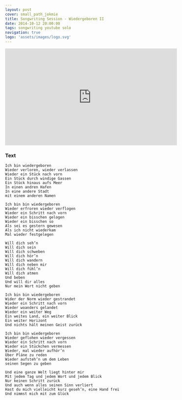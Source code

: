 ```yaml
---
layout: post
cover: small_path_jokmie
title: Songwriting Session - Wiedergeboren II 
date: 2014-10-12 20:00:00
tags: songwriting youtube solo
navigation: true
logo: 'assets/images/logo.svg'
---
```


<iframe width="560" height="315" src="https://www.youtube-nocookie.com/embed/GS8NmhEAOvE" frameborder="0" allow="autoplay; encrypted-media" allowfullscreen></iframe>

<!-- more -->

### Text

	Ich bin wie­der­ge­bo­ren
	Wieder verloren, wieder verlassen
	Wieder ein Stück nach vorn
	Ein Stück durch windige Gassen
	Ein Stück hinaus aufs Meer
	In einen andren Hafen
	In eine andere Stadt
	mit einem anderen Namen

	Ich bin bin wie­der­ge­bo­ren
	Wieder erfroren wieder verflogen
	Wieder ein Schritt nach vorn
	Wieder ein bisschen gelogen
	Wieder ein bisschen so
	Als sei es gestern gewesen
	Als ich nicht wiederkam
	Mal wieder festgelegen

	Will dich seh’n
	Will dich sein
	Will dich schweben
	Will dich hör’n
	Will dich wandern
	Will dich neben mir
	Will dich fühl’n
	Will dich atmen
	Und beben
	Und will dir alles
	Nur mein Wort nicht geben

	Ich bin bin wie­der­ge­bo­ren
	Wider der Norm wieder gestrandet
	Wieder ein Schritt nach vorn
	Wieder woanders gelandet
	Wieder ein weiter Weg
	Ein weites Land, ein weiter Blick
	Ein weiter Horizont
	Und nichts hält meinen Geist zurück

	Ich bin bin wie­der­ge­bo­ren
	Wieder geflohen wieder vergessen
	Wieder ein Schritt nach vorn
	Wieder ein Stückchen vermessen
	Wieder, mal wieder aufhör’n
	Über Pläne zu reden
	Wieder aufsteh’n um dem Leben
	seinen Segen zu geben

	Und eine ganze Welt liegt hinter mir
	Mit jedem Tag und jedem Wort und jedem Blick
	Nur keinen Schritt zurück
	Und auch wenn alles seinen Sinn verliert
	Hast du mich vielleicht kurz geseh’n, eine Hand frei
	Und nimmst mich mit zum Glück
